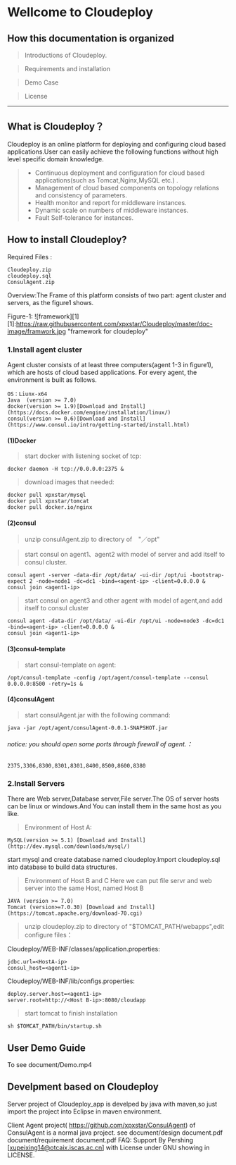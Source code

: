 # Wellcome to Cloudeploy
## How this documentation is organized
> Introductions of Cloudeploy.

> Requirements and installation

> Demo Case

> License

------------

## What is Cloudeploy？
Cloudeploy is an online platform for deploying and configuring cloud based applications.User can easily achieve the following functions without high level specific domain knowledge.

> * Continuous deployment and configuration for cloud based applications(such as Tomcat,Nginx,MySQL etc.) .
> * Management of cloud based components on topology relations and consistency of parameters.
> * Health monitor and report for middleware instances.
> * Dynamic scale on numbers of middleware instances.
> * Fault Self-tolerance for instances.

## How to install Cloudeploy?
Required Files :
```
Cloudeploy.zip
cloudeploy.sql
ConsulAgent.zip

```
Overview:The Frame of this platform consists of two part: agent cluster and servers, as the figure1 shows.

Figure-1:
![framework][1]
[1]:https://raw.githubusercontent.com/xpxstar/Cloudeploy/master/doc-image/framwork.jpg "framework for cloudeploy"

### 1.Install agent cluster
Agent cluster consists of at least three computers(agent 1-3 in figure1), which are hosts of cloud based applications. For every agent, the environment is built as follows.

```
OS：Liunx-x64
Java  (version >= 7.0)
docker(version >= 1.9)[Download and Install](https://docs.docker.com/engine/installation/linux/)
consul(version >= 0.6)[Download and Install](https://www.consul.io/intro/getting-started/install.html)

```

#### (1)Docker
>start docker with listening socket of tcp:

```shell
docker daemon -H tcp://0.0.0.0:2375 &
```
>download images that needed:

```shell
docker pull xpxstar/mysql
docker pull xpxstar/tomcat
docker pull docker.io/nginx
```
#### (2)consul
>unzip consulAgent.zip to directory of　"／opt"

>start consul on agent1、agent2 with model of server and add itself to consul cluster.

```shell
consul agent -server -data-dir /opt/data/ -ui-dir /opt/ui -bootstrap-expect 2 -node=node1 -dc=dc1 -bind=<agent-ip> -client=0.0.0.0 &
consul join <agent1-ip>
```
>start consul on agent3 and other agent with model of agent,and add itself to consul cluster

```
consul agent -data-dir /opt/data/ -ui-dir /opt/ui -node=node3 -dc=dc1 -bind=<agent-ip> -client=0.0.0.0 &
consul join <agent1-ip>
```

#### (3)consul-template

>start consul-template on agent:

```
/opt/consul-template -config /opt/agent/consul-template --consul 0.0.0.0:8500 -retry=1s &
```
#### (4)consulAgent

>start consulAgent.jar with the following command:

```
java -jar /opt/agent/consulAgent-0.0.1-SNAPSHOT.jar
```

###### notice: you should open some ports through firewall of agent.：
```
2375,3306,8300,8301,8301,8400,8500,8600,8380
```
### 2.Install Servers
There are Web server,Database server,File server.The OS of server hosts can be linux or windows.And You can install them in the same host as you like.
>Environment of Host A:

```
MySQL(version >= 5.1) [Download and Install](http://dev.mysql.com/downloads/mysql/)
```
start mysql and create database named cloudeploy.Import cloudeploy.sql into database to build data structures.

>Environment of Host B and C
Here we can put file servr and web server into the same Host, named Host B


```
JAVA (version >= 7.0)
Tomcat (version>=7.0.30) [Download and Install] (https://tomcat.apache.org/download-70.cgi)
```
>unzip cloudeploy.zip to directory of "$TOMCAT_PATH/webapps",edit configure files：

Cloudeploy/WEB-INF/classes/application.properties:
```
jdbc.url=<HostA-ip>
consul_host=<agent1-ip>
```
Cloudeploy/WEB-INF/lib/configs.properties:
```
deploy.server.host=<agent1-ip>
server.root=http://<Host B-ip>:8080/cloudapp
```
>start tomcat to finish installation

```
sh $TOMCAT_PATH/bin/startup.sh
```

## User Demo Guide
To see document/Demo.mp4

## Develpment based on Cloudeploy

Server project of Cloudeploy_app is develped by java with maven,so just import the project into Eclipse in maven environment.

Client Agent project( https://github.com/xpxstar/ConsulAgent) of ConsulAgent is a normal java project.
see document/design document.pdf
	document/requirement document.pdf
FAQ:
Support By Pershing [xupeixing14@otcaix.iscas.ac.cn]
with License under GNU showing in  LICENSE.
